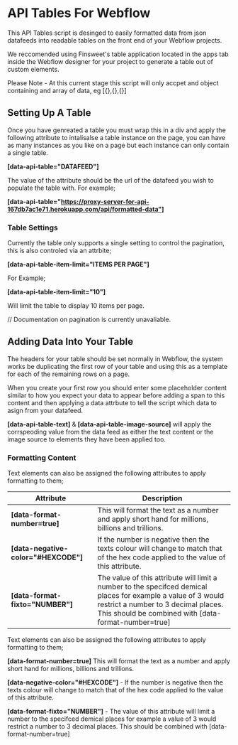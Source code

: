 # API Tables For Webflow #

This API Tables script is desinged to easily formatted data from json datafeeds into readable tables on the front end of your Webflow projects. 

We reccomended using Finsweet's table application located in the apps tab inside the Webflow designer for your project to generate a table out of custom elements. 

Please Note - At this current stage this script will only accpet and object containing and array of data, eg [{},{},{}]

## Setting Up A Table ##

Once you have genreated a table you must wrap this in a div and apply the following attribute to intalisalse a table instance on the page, you can have as many instances as you like on a page but each instance can only contain a single table. 

**[data-api-table="DATAFEED"]**

The value of the attribute should be the url of the datafeed you wish to populate the table with. For example; 

**[data-api-table="https://proxy-server-for-api-167db7ac1e71.herokuapp.com/api/formatted-data"]**

### Table Settings ###

Currently the table only supports a single setting to control the pagination, this is also controled via an attrbite; 

**[data-api-table-item-limit="ITEMS PER PAGE"]**

For Example;

**[data-api-table-item-limit="10"]**

Will limit the table to display 10 items per page. 

// Documentation on pagination is currently unavaliable.  

## Adding Data Into Your Table ##

The headers for your table should be set normally in Webflow, the system works be duplicating the first row of your table and using this as a template for each of the remaining rows on a page. 

When you create your first row you should enter some placeholder content similar to how you expect your data to appear before adding a span to this content and then applying a data attrbute to tell the script which data to asign from your datafeed. 

**[data-api-table-text]** & **[data-api-table-image-source]** will apply the corrspeoding value from the data feed as either the text content or the image source to elements they have been applied too. 

### Formatting Content #### 

Text elements can also be assigned the following attributes to apply formatting to them; 

| Attribute  | Description |
| ---------- | ----------- |
| **[data-format-number=true]** | This will format the text as a number and apply short hand for millions, billions and trillions. |
| **[data-negative-color="#HEXCODE"]** | If the number is negative then the texts colour will change to match that of the hex code applied to the value of this attribute. |
| **[data-format-fixto="NUMBER"]** | The value of this attribute will limit a number to the specifced demical places for example a value of 3 would restrict a number to 3 decimal places. This should be combined with [data-format-number=true] |

Text elements can also be assigned the following attributes to apply formatting to them; 

**[data-format-number=true]**  This will format the text as a number and apply short hand for millions, billions and trillions. 

**[data-negative-color="#HEXCODE"]** - If the number is negative then the texts colour will change to match that of the hex code applied to the value of this attribute. 

**[data-format-fixto="NUMBER"]** - The value of this attribute will limit a number to the specifced demical places for example a value of 3 would restrict a number to 3 decimal places. This should be combined with [data-format-number=true]
